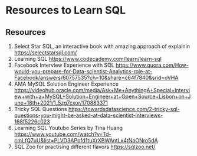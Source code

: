 # Resources to Learn SQL

## Resources

1. Select Star SQL, an interactive book with amazing approach of explainin https://selectstarsql.com/
2. Learning SQL https://www.codecademy.com/learn/learn-sql
3. Facebook Interview Experience with SQL https://www.quora.com/How-would-you-prepare-for-Data-scientist-Analytics-role-at-Facebook/answers/60757535?ch=10&share=c64f7840&srid=oVHA
4. AMA MySQL Solution Engineer Experience https://videohub.oracle.com/media/Ask+Me+AnythingA+Special+Interview+with+a+MySQL+Solution+Engineer+at+Open+Source+Lisbon+on+June+18th+2021/1_5zg7cxor/170883371
5. Tricky SQL Questions https://towardsdatascience.com/2-tricky-sql-questions-you-might-be-asked-at-data-scientist-interviews-168f5226c023
6. Learning SQL Youtube Series by Tina Huang https://www.youtube.com/watch?v=Td-cmLfQ7uU&list=PLVD3APpfd1tuXrXBWAntLx4tNaONro5dA
7. SQL Zoo for practising different flavors https://sqlzoo.net/
